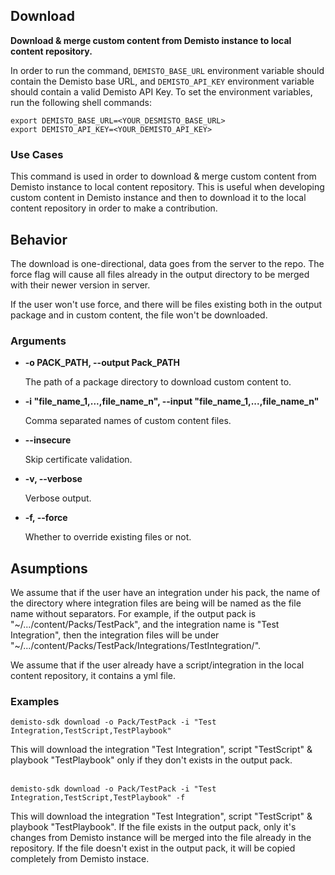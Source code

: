 ## Download

**Download & merge custom content from Demisto instance to local content repository.**

In order to run the command, `DEMISTO_BASE_URL` environment variable should contain the Demisto base URL, and `DEMISTO_API_KEY` environment variable should contain a valid Demisto API Key.
To set the environment variables, run the following shell commands:
```
export DEMISTO_BASE_URL=<YOUR_DESMISTO_BASE_URL>
export DEMISTO_API_KEY=<YOUR_DEMISTO_API_KEY>
```


### Use Cases
This command is used in order to download & merge custom content from Demisto instance to local content repository. This is useful when developing custom content in Demisto instance and then to
download it to the local content repository in order to make a contribution.


## Behavior
The download is one-directional, data goes from the server to the repo.
The force flag will cause all files already in the output directory to be merged with their newer version in server.

If the user won't use force, and there will be files existing both in the output package and in custom content, the file won't be downloaded.

### Arguments
* **-o PACK_PATH, --output Pack_PATH**

    The path of a package directory to download custom content to.
    
* **-i "file_name_1,...,file_name_n", --input "file_name_1,...,file_name_n"**

    Comma separated names of custom content files.

* **--insecure**

    Skip certificate validation.

* **-v, --verbose**

    Verbose output.
    
* **-f, --force**

    Whether to override existing files or not.


## Asumptions
We assume that if the user have an integration under his pack, the name of the directory where integration files are being
will be named as the file name without separators. For example, if the output pack is "~/.../content/Packs/TestPack",
and the integration name is "Test Integration", then the integration files will be under "~/.../content/Packs/TestPack/Integrations/TestIntegration/".

We assume that if the user already have a script/integration in the local content repository, it contains a yml file.


### Examples
```
demisto-sdk download -o Pack/TestPack -i "Test Integration,TestScript,TestPlaybook"
```
This will download the integration "Test Integration", script "TestScript" & playbook "TestPlaybook" only if they don't exists in the output pack.
<br/><br/>
```
demisto-sdk download -o Pack/TestPack -i "Test Integration,TestScript,TestPlaybook" -f
```
This will download the integration "Test Integration", script "TestScript" & playbook "TestPlaybook".
If the file exists in the output pack, only it's changes from Demisto instance will be merged into the file already in the repository.
If the file doesn't exist in the output pack, it will be copied completely from Demisto instace.
<br/><br/>


